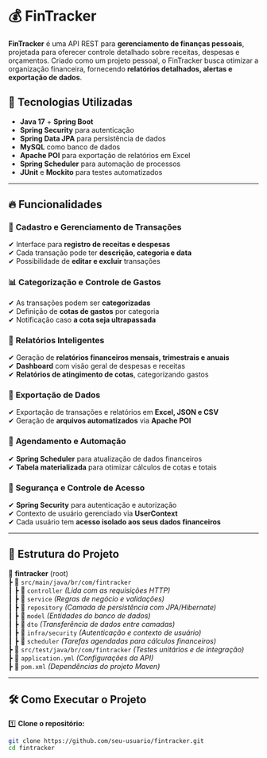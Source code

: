 # 💰 FinTracker

**FinTracker** é uma API REST para **gerenciamento de finanças pessoais**, projetada para oferecer controle detalhado sobre receitas, despesas e orçamentos. Criado como um projeto pessoal, o FinTracker busca otimizar a organização financeira, fornecendo **relatórios detalhados, alertas e exportação de dados**.

## 🚀 Tecnologias Utilizadas

- **Java 17** + **Spring Boot**
- **Spring Security** para autenticação
- **Spring Data JPA** para persistência de dados
- **MySQL** como banco de dados
- **Apache POI** para exportação de relatórios em Excel
- **Spring Scheduler** para automação de processos
- **JUnit** e **Mockito** para testes automatizados

---

## 🔥 Funcionalidades

### 📌 **Cadastro e Gerenciamento de Transações**
✔ Interface para **registro de receitas e despesas**  
✔ Cada transação pode ter **descrição, categoria e data**  
✔ Possibilidade de **editar e excluir** transações  

### 📊 **Categorização e Controle de Gastos**
✔ As transações podem ser **categorizadas**  
✔ Definição de **cotas de gastos** por categoria  
✔ Notificação caso **a cota seja ultrapassada**  

### 📅 **Relatórios Inteligentes**
✔ Geração de **relatórios financeiros mensais, trimestrais e anuais**  
✔ **Dashboard** com visão geral de despesas e receitas  
✔ **Relatórios de atingimento de cotas**, categorizando gastos  

### 📂 **Exportação de Dados**
✔ Exportação de transações e relatórios em **Excel, JSON e CSV**  
✔ Geração de **arquivos automatizados** via **Apache POI**  

### 🔄 **Agendamento e Automação**
✔ **Spring Scheduler** para atualização de dados financeiros  
✔ **Tabela materializada** para otimizar cálculos de cotas e totais  

### 🔑 **Segurança e Controle de Acesso**
✔ **Spring Security** para autenticação e autorização  
✔ Contexto de usuário gerenciado via **UserContext**  
✔ Cada usuário tem **acesso isolado aos seus dados financeiros**  

---

## 📖 Estrutura do Projeto

📂 **fintracker** (root)  
┣ 📂 `src/main/java/br/com/fintracker`  
┃ ┣ 📂 `controller` *(Lida com as requisições HTTP)*  
┃ ┣ 📂 `service` *(Regras de negócio e validações)*  
┃ ┣ 📂 `repository` *(Camada de persistência com JPA/Hibernate)*  
┃ ┣ 📂 `model` *(Entidades do banco de dados)*  
┃ ┣ 📂 `dto` *(Transferência de dados entre camadas)*  
┃ ┣ 📂 `infra/security` *(Autenticação e contexto de usuário)*  
┃ ┣ 📂 `scheduler` *(Tarefas agendadas para cálculos financeiros)*  
┣ 📂 `src/test/java/br/com/fintracker` *(Testes unitários e de integração)*  
┣ 📄 `application.yml` *(Configurações da API)*  
┣ 📄 `pom.xml` *(Dependências do projeto Maven)*  

---

## 🛠️ Como Executar o Projeto  

1️⃣ **Clone o repositório:**  
```sh
git clone https://github.com/seu-usuario/fintracker.git
cd fintracker
